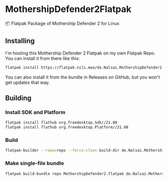 # MothershipDefender2Flatpak

📦 Flatpak Package of Mothership Defender 2 for Linux

## Installing

I'm hosting this Mothership Defender 2 Flatpak on my own Flatpak Repo. You can install it from there like this:

```bash
flatpak install https://flatpak.nils.moe/de.Nalsai.MothershipDefender2.flatpakref
```

You can also install it from the bundle in Releases on GitHub, but you won't get updates that way.

## Building

### Install SDK and Platform

```bash
flatpak install flathub org.freedesktop.Sdk//21.08
flatpak install flathub org.freedesktop.Platform//21.08
```

### Build

```bash
flatpak-builder --repo=repo --force-clean build-dir de.Nalsai.MothershipDefender2.yml
```

### Make single-file bundle

```bash
flatpak build-bundle repo MothershipDefender2.flatpak de.Nalsai.MothershipDefender2 stable --runtime-repo="https://flathub.org/repo/flathub.flatpakrepo"
```

